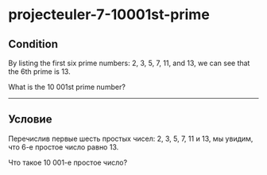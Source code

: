 # projecteuler-7-10001st-prime

Condition
---------
By listing the first six prime numbers: 2, 3, 5, 7, 11, and 13, we can see that the 6th prime is 13.

What is the 10 001st prime number?

---------------------------------------------------------------------------
Условие
-------
Перечислив первые шесть простых чисел: 2, 3, 5, 7, 11 и 13, мы увидим, что 6-е простое число равно 13.

Что такое 10 001-е простое число?
